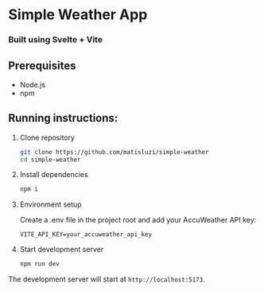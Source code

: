 # Simple Weather App

### Built using Svelte + Vite

## Prerequisites

- Node.js
- npm

## Running instructions:

1. Clone repository
   ```bash
   git clone https://github.com/matisluzi/simple-weather
   cd simple-weather
   ```
2. Install dependencies
   ```bash
   npm i
   ```
3. Environment setup

   Create a .env file in the project root and add your AccuWeather API key:

   ```
   VITE_API_KEY=your_accuweather_api_key
   ```

4. Start development server
   ```bash
   npm run dev
   ```

The development server will start at `http://localhost:5173`.
